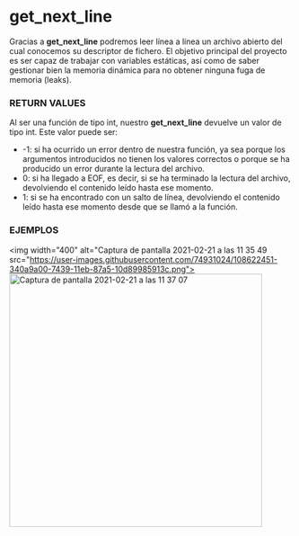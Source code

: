 # get_next_line
Gracias a **get_next_line** podremos leer línea a línea un archivo abierto del cual conocemos su descriptor de fichero. El objetivo principal del proyecto es ser
capaz de trabajar con variables estáticas, así como de saber gestionar bien la memoria dinámica para no obtener ninguna fuga de memoria (leaks).

### RETURN VALUES
Al ser una función de tipo int, nuestro **get_next_line** devuelve un valor de tipo int. Este valor puede ser:
<ul>
 <li>-1: si ha ocurrido un error dentro de nuestra función, ya sea porque los argumentos introducidos no tienen los valores correctos o porque se ha producido un error
durante la lectura del archivo.</li>
 <li> 0: si ha llegado a EOF, es decir, si se ha terminado la lectura del archivo, devolviendo el contenido leído hasta ese momento.</li>
 <li> 1: si se ha encontrado con un salto de línea, devolviendo el contenido leído hasta ese momento desde que se llamó a la función.</li>
</ul>

### EJEMPLOS
<img width="400" alt="Captura de pantalla 2021-02-21 a las 11 35 49 src="https://user-images.githubusercontent.com/74931024/108622451-340a9a00-7439-11eb-87a5-10d89985913c.png">
<img width="450" alt="Captura de pantalla 2021-02-21 a las 11 37 07" src="https://user-images.githubusercontent.com/74931024/108622458-3cfb6b80-7439-11eb-8535-ec197d37b85d.png">
